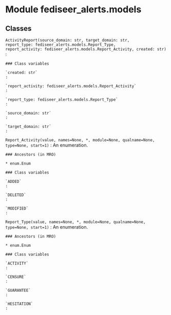 # Module fediseer_alerts.models

## Classes

`ActivityReport(source_domain: str, target_domain: str, report_type: fediseer_alerts.models.Report_Type, report_activity: fediseer_alerts.models.Report_Activity, created: str)`
:

```
### Class variables

`created: str`
:

`report_activity: fediseer_alerts.models.Report_Activity`
:

`report_type: fediseer_alerts.models.Report_Type`
:

`source_domain: str`
:

`target_domain: str`
:
```

`Report_Activity(value, names=None, *, module=None, qualname=None, type=None, start=1)`
:   An enumeration.

```
### Ancestors (in MRO)

* enum.Enum

### Class variables

`ADDED`
:

`DELETED`
:

`MODIFIED`
:
```

`Report_Type(value, names=None, *, module=None, qualname=None, type=None, start=1)`
:   An enumeration.

```
### Ancestors (in MRO)

* enum.Enum

### Class variables

`ACTIVITY`
:

`CENSURE`
:

`GUARANTEE`
:

`HESITATION`
:
```
